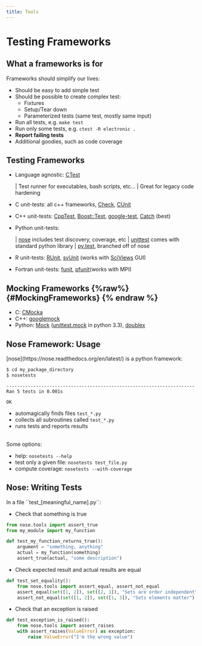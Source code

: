```yaml
---
title: Tools
---
```


Testing Frameworks
==================

What a frameworks is for
------------------------

<p align="left">Frameworks should simplify our lives:</p>

* Should be easy to add simple test
* Should be possible to create complex test:
    * Fixtures
    * Setup/Tear down
    * Parameterized tests (same test, mostly same input)
* Run all tests, e.g. ``make test``
* Run only some tests, e.g. ``ctest -R electronic .``
* **Report failing tests**
* Additional goodies, such as code coverage

Testing Frameworks
------------------

* Language agnostic: [CTest](http://www.cmake.org/cmake/help/v2.8.12/ctest.html)

    | Test runner for executables, bash scripts, etc...
    | Great for legacy code hardening

* C unit-tests:
    all c++ frameworks,
    [Check](http://check.sourceforge.net/),
    [CUnit](http://cunit.sourceforge.net)

* C++ unit-tests:
    [CppTest](http://cpptest.sourceforge.net/),
    [Boost::Test](http://www.boost.org/doc/libs/1_55_0/libs/test/doc/html/index.html),
    [google-test](https://code.google.com/p/googletest/),
    [Catch](https://github.com/philsquared/Catch) (best)

* Python unit-tests:

    | [nose](https://nose.readthedocs.org/en/latest/) includes test discovery, coverage, etc
    | [unittest](http://docs.python.org/2/library/unittest.html) comes with standard python library
    | [py.test](http://pytest.org/latest/), branched off of nose

* R unit-tests:
    [RUnit](http://cran.r-project.org/web/packages/RUnit/index.html),
    [svUnit](http://cran.r-project.org/web/packages/svUnit/index.html)
    (works with [SciViews](http://www.sciviews.org/) GUI)

* Fortran unit-tests:
    [funit](http://nasarb.rubyforge.org/funit/),
    [pfunit](http://sourceforge.net/projects/pfunit/)(works with MPI)


Mocking Frameworks {%raw%} {#MockingFrameworks} {% endraw %}
------------------

* C: [CMocka](http://www.cmocka.org/)
* C++: [googlemock](https://code.google.com/p/googlemock/)
* Python: [Mock](http://www.voidspace.org.uk/python/mock/)
  ([unittest.mock](http://docs.python.org/dev/library/unittest.mock) in python 3.3),
  [doublex](https://pypi.python.org/pypi/doublex)

Nose Framework: Usage
---------------------

<div align="left">
[nose](https://nose.readthedocs.org/en/latest/) is a python framework:

``` bash
$ cd my_package_directory
$ nosetests
```

```
----------------------------------------------------------------------
Ran 5 tests in 0.001s

OK
```

* automagically finds files ``test_*.py``
* collects all subroutines called ``test_*.py``
* runs tests and reports results

<br>
Some options:

* help: `nosetests --help`
* test only a given file: `nosetests test_file.py`
* compute coverage: `nosetests --with-coverage`
</div>

Nose: Writing Tests
-------------------

<div align="left">
In a file ``test_[meaningful_name].py``:

* Check that something is true

``` python
from nose.tools import assert_true
from my_module import my_function

def test_my_function_returns_true():
    argument = "something, anything"
    actual = my_function(something)
    assert_true(actual, "some description")
```

* Check expected result and actual results are equal

``` python
def test_set_equality():
    from nose.tools import assert_equal, assert_not_equal
    assert_equal(set([1, 2]), set([2, 1]), "Sets are order independent")
    assert_not_equal(set([1, 2]), set([1, 3]), "Sets elements matter")
```

* Check that an exception is raised

``` python
def test_exception_is_raised():
    from nose.tools import assert_raises
    with assert_raises(ValueError) as exception:
        raise ValueError("I'm the wrong value")
```
